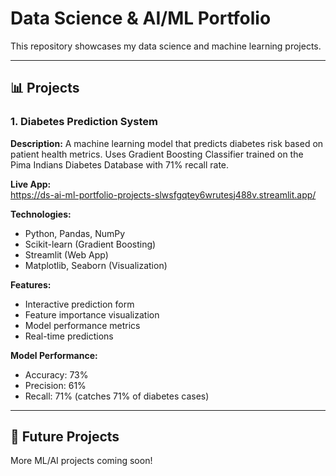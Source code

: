 
# Data Science & AI/ML Portfolio

This repository showcases my data science and machine learning projects.

---

## 📊 Projects

### 1. Diabetes Prediction System

**Description:** 
A machine learning model that predicts diabetes risk based on patient health metrics. Uses Gradient Boosting Classifier trained on the Pima Indians Diabetes Database with 71% recall rate.

**Live App:**  
https://ds-ai-ml-portfolio-projects-slwsfgqtey6wrutesj488v.streamlit.app/

**Technologies:**
- Python, Pandas, NumPy
- Scikit-learn (Gradient Boosting)
- Streamlit (Web App)
- Matplotlib, Seaborn (Visualization)

**Features:**
- Interactive prediction form
- Feature importance visualization
- Model performance metrics
- Real-time predictions

**Model Performance:**
- Accuracy: 73%
- Precision: 61%
- Recall: 71% (catches 71% of diabetes cases)

---

## 🚀 Future Projects
More ML/AI projects coming soon!
